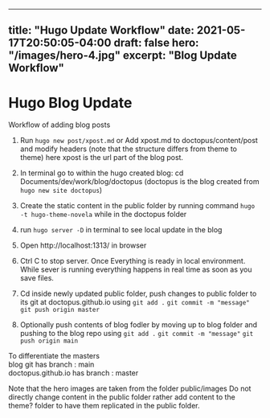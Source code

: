 
---
title: "Hugo Update Workflow"
date: 2021-05-17T20:50:05-04:00
draft: false
hero: "/images/hero-4.jpg"
excerpt: "Blog Update Workflow"
---

# Hugo Blog Update
Workflow of adding blog posts

1. Run `hugo new post/xpost.md`  or Add xpost.md to doctopus/content/post and modify headers (note that the structure differs from theme to theme) here xpost is the url part of the blog post.
2. In terminal go to within the hugo created blog: cd Documents/dev/work/blog/doctopus (doctopus is the blog created from `hugo new site doctopus`)

3. Create the static content in the public folder by running command `hugo -t hugo-theme-novela` while in the doctopus folder


4. run `hugo server -D` in terminal to see local update in the blog
5. Open http://localhost:1313/ in browser
6. Ctrl C to stop server. Once Everything is ready in local environment. While sever is running everything happens in real time as soon as you save files.


7. Cd inside newly updated public folder, push changes to public folder to its git at doctopus.github.io using `git add .` `git commit -m "message"` `git push origin master`

8. Optionally push contents of blog fodler by moving up to blog folder and pushing to the blog repo using `git add .` `git commit -m "message"` `git push origin main`



To differentiate the masters    
blog git has branch : main    
doctopus.github.io has branch : master  



Note that the hero images are taken from the folder public/images 
Do not directly change content in the public folder rather add content to the theme? folder to have them replicated in the public folder.


